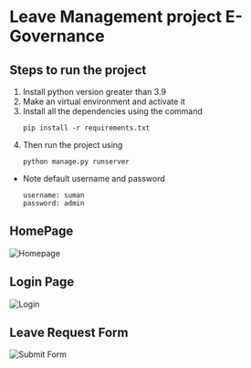 # Leave Management project E-Governance
## Steps to run the project
1. Install python version greater than 3.9
2. Make an virtual environment and activate it
3. Install all the dependencies using the command 
    ```
    pip install -r requirements.txt
    ```
4. Then run the project using 
    ```
   python manage.py runserver
   ```
* Note default username and password 
    ```
    username: suman
    password: admin
    ```
## HomePage
![Homepage](./images/home.png)


## Login Page
![Login](./images/login.png)


## Leave Request Form
![Submit Form](./images/submit-form.png)